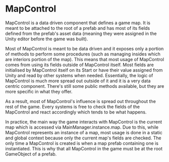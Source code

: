 # MapControl
MapControl is a data driven component that defines a game map. It is meant to be attached to the root of a prefab and has most of its fields defined from the prefab's asset data (meaning they were assigned in the Unity editor before the game was built).

Most of MapControl is meant to be data driven and it exposes only a portion of methods to perform some procedures (such as managing insides which are interiors portion of the map). This means that most usage of MapControl comes from using its fields outside of MapControl itself. Most fields are initialised by MapControl itself on its Start or have their value assigned from Unity and read by other systems when needed. Essentially, the logic of MapControl is much more spread out outside of it and it is a very data centric component. There's still some public methods available, but they are more specific in what they offer.

As a result, most of MapControl's influence is spread out throughout the rest of the game. Every systems is free to check the fields of the MapControl and react accordingly which tends to be what happens.

In practice, the main way the game interacts with MapControl is the current map which is accessed via MainManager.instance.map. Due to this, while MapControl represents an instance of a map, most usage is done in a static and global context because only the current map's fields are checked. The only time a MapControl is created is when a map prefab containing one is instantiated. This is why that all MapControl in the game must be at the root GameObject of a prefab.
